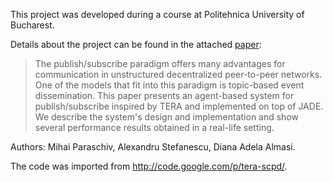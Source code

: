 This project was developed during a course at Politehnica University of Bucharest.

Details about the project can be found in the attached [paper](https://github.com/mihaiparaschiv/tera-scpd/raw/master/paper.pdf):

> The publish/subscribe paradigm offers many advantages for communication in unstructured decentralized peer-to-peer networks. One of the models that fit into this paradigm is topic-based event dissemination. This paper presents an agent-based system for publish/subscribe inspired by TERA and implemented on top of JADE. We describe the system's design and implementation and show several performance results obtained in a real-life setting.

Authors: Mihai Paraschiv, Alexandru Stefanescu, Diana Adela Almasi.

The code was imported from http://code.google.com/p/tera-scpd/.